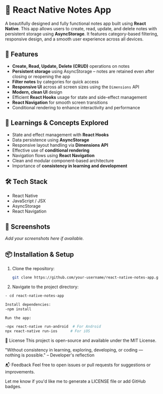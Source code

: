 # 📝 React Native Notes App

A beautifully designed and fully functional notes app built using **React Native**. This app allows users to create, read, update, and delete notes with persistent storage using **AsyncStorage**. It features category-based filtering, responsive design, and a smooth user experience across all devices.

## 🚀 Features

- **Create, Read, Update, Delete (CRUD)** operations on notes
- **Persistent storage** using AsyncStorage – notes are retained even after closing or reopening the app
- **Filter notes** by categories for quick access
- **Responsive UI** across all screen sizes using the `Dimensions` API
- **Modern, clean UI** design
- Efficient **React Hooks** usage for state and side-effect management
- **React Navigation** for smooth screen transitions
- Conditional rendering to enhance interactivity and performance

## 🧠 Learnings & Concepts Explored

- State and effect management with **React Hooks**
- Data persistence using **AsyncStorage**
- Responsive layout handling via **Dimensions API**
- Effective use of **conditional rendering**
- Navigation flows using **React Navigation**
- Clean and modular component-based architecture
- Importance of **consistency in learning and development**

## 🛠️ Tech Stack

- React Native
- JavaScript / JSX
- AsyncStorage
- React Navigation

## 📸 Screenshots

_Add your screenshots here if available._

## 📦 Installation & Setup

1. Clone the repository:
   ```bash
   git clone https://github.com/your-username/react-native-notes-app.git

2. Navigate to the project directory:
```bash
- cd react-native-notes-app

Install dependencies:
-npm install

Run the app:

-npx react-native run-android  # For Android
npx react-native run-ios      # For iOS
```
📄 License
This project is open-source and available under the MIT License.

"Without consistency in learning, exploring, developing, or coding — nothing is possible."
– Developer's reflection

📬 Feedback
Feel free to open issues or pull requests for suggestions or improvements.


Let me know if you'd like me to generate a LICENSE file or add GitHub badges.